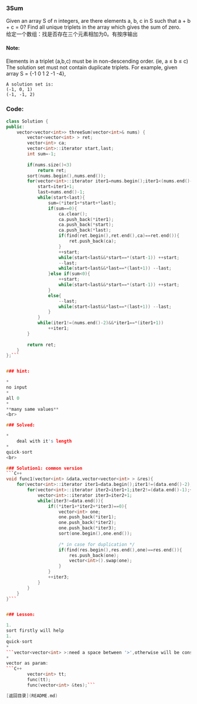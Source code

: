 
###  3Sum


Given an array S of n integers, are there elements a, b, c in S such that a + b + c = 0? Find all unique triplets in the array which gives the sum of zero.
<br>
给定一个数组：找是否存在三个元素相加为0。有按序输出

#### Note:


Elements in a triplet (a,b,c) must be in non-descending order. (ie, a ≤ b ≤ c)
The solution set must not contain duplicate triplets.
    For example, given array S = {-1 0 1 2 -1 -4},

    A solution set is:
    (-1, 0, 1)
    (-1, -1, 2)
    
### Code:

```C++
class Solution {
public:
    vector<vector<int>> threeSum(vector<int>& nums) {
        vector<vector<int> > ret;
        vector<int> ca;
        vector<int>::iterator start,last;
        int sum=-1;
        
        if(nums.size()<3)
            return ret;
        sort(nums.begin(),nums.end());
        for(vector<int>::iterator iter1=nums.begin();iter1<(nums.end()-2);++iter1){
            start=iter1+1;
            last=nums.end()-1;
            while(start<last){
                sum=(*iter1+*start+*last);
                if(sum==0){
                    ca.clear();
                    ca.push_back(*iter1);
                    ca.push_back(*start);
                    ca.push_back(*last);
                    if(find(ret.begin(),ret.end(),ca)==ret.end()){
                        ret.push_back(ca);
                    }
                    ++start;
                    while(start<last&&*start==*(start-1)) ++start;
                    --last;
                    while(start<last&&*last==*(last+1)) --last;
                }else if(sum<0){
                    ++start;
                    while(start<last&&*start==*(start-1)) ++start;
                }
                else{
                    --last;
                    while(start<last&&*last==*(last+1)) --last;
                }
            }
            while(iter1!=(nums.end()-2)&&*iter1==*(iter1+1))
                ++iter1;
        }
        
        return ret;
    }
};```


### hint:

* 
no input
* 
all 0
* 
**many same values**
<br>

### Solved:

* 
    deal with it's length
* 
quick-sort
<br>

### Solution1: common version
```C++
void func1(vector<int> &data,vector<vector<int> > &res){
    for(vector<int>::iterator iter1=data.begin();iter1!=(data.end()-2);++iter1){
        for(vector<int>::iterator iter2=iter1+1;iter2!=(data.end()-1);++iter2){
            vector<int>::iterator iter3=iter2+1;
            while(iter3!=data.end()){
                if((*iter1+*iter2+*iter3)==0){
                    vector<int> one;
                    one.push_back(*iter1);
                    one.push_back(*iter2);
                    one.push_back(*iter3);
                    sort(one.begin(),one.end());
               
                    /* in case for duplication */
                    if(find(res.begin(),res.end(),one)==res.end()){
                        res.push_back(one);
                        vector<int>().swap(one);
                    }
                }
                ++iter3;
            }
        }
    }
}```


### Lesson:

1. 
sort firstly will help
1. 
quick-sort
* 
```vector<vector<int> >:need a space between '>',otherwise will be considered as '>>'```
* 
vector as param:    
```C++
        vector<int> tt;
        func(tt);    
        func(vector<int> &tes);```

[返回目录](README.md)